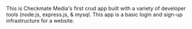 This is Checkmate Media's first crud app built with a variety of developer tools (node.js, express.js, & mysql.  This app is a basic login and sign-up infrastructure for a website. 
